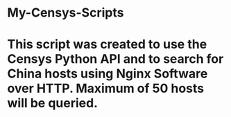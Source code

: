 # My-Censys-Scripts

# This script was created to use the Censys Python API and to search for China hosts using Nginx Software over HTTP. Maximum of 50 hosts will be queried. 
